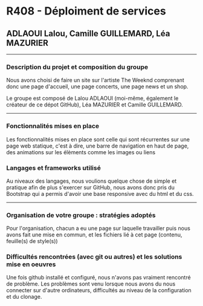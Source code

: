 <h1>R408 - Déploiment de services</h1>
<h2>ADLAOUI Lalou, Camille GUILLEMARD, Léa MAZURIER</h2>

<hr>

<h3>Description du projet et composition du groupe</h3>

<p>Nous avons choisi de faire un site sur l'artiste The Weeknd comprenant donc une page d'accueil, une page concerts, une page news et un shop.

Le groupe est composé de Lalou ADLAOUI (moi-même, également le créateur de ce dépot GitHub), Léa MAZURIER et Camille GUILLEMARD.
</p>

<hr>

<h3>Fonctionnalités mises en place</h3>

<p>Les fonctionnalités mises en place sont celle qui sont récurrentes sur une page web statique, c'est à dire, une barre de navigation en haut de page, des animations sur les élèments comme les images ou liens</p>


<h3>Langages et frameworks utilisé</h3>

<p>Au niveaux des langages, nous voulions quelque chose de simple et pratique afin de plus s'exercer sur GitHub, nous avons donc pris du Bootstrap qui a permis d'avoir une base responsive avec du html et du css.</p>

<hr>

<h3>Organisation de votre groupe : stratégies adoptés</h3>

<p>Pour l'organisation, chacun a eu une page sur laquelle travailler puis nous avons fait une mise en commun, et les fichiers lié à cet page (contenu, feuille(s) de style(s))</p>

<h3>Difficultés rencontrées (avec git ou autres) et les solutions mise en oeuvres</h3>

Une fois github installé et configuré, nous n'avons pas vraiment rencontré de problème. Les problèmes sont venu lorsque nous avons du nous connecter sur d'autre ordinateurs, difficultés au niveau de la configuration et du clonage.